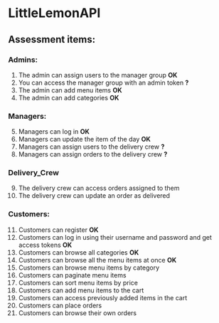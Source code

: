# LittleLemonAPI

## Assessment items:

### Admins:

1.  The admin can assign users to the manager group **OK**
2.	You can access the manager group with an admin token **?**
3.	The admin can add menu items **OK**
4.	The admin can add categories **OK**

### Managers:

5.	Managers can log in  **OK**
6.	Managers can update the item of the day **OK**
7.	Managers can assign users to the delivery crew **?**
8.	Managers can assign orders to the delivery crew **?**

### Delivery_Crew

9.	The delivery crew can access orders assigned to them
10.	The delivery crew can update an order as delivered

### Customers:

11.	Customers can register **OK**
12.	Customers can log in using their username and password and get access tokens **OK**
13.	Customers can browse all categories **OK** 
14.	Customers can browse all the menu items at once **OK**
15.	Customers can browse menu items by category
16.	Customers can paginate menu items
17.	Customers can sort menu items by price
18.	Customers can add menu items to the cart
19.	Customers can access previously added items in the cart
20.	Customers can place orders
21.	Customers can browse their own orders
